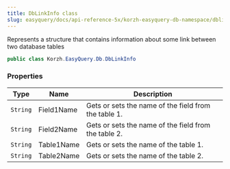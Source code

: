 ```yaml
---
title: DbLinkInfo class
slug: easyquery/docs/api-reference-5x/korzh-easyquery-db-namespace/dblinkinfo-class
---
```



Represents a structure that contains information about some link between two database tables
```csharp
public class Korzh.EasyQuery.Db.DbLinkInfo

```

### Properties

| Type | Name | Description | 
| --- | --- | --- | 
| `String` | Field1Name | Gets or sets the name of the field from the table 1. | 
| `String` | Field2Name | Gets or sets the name of the field from the table 2. | 
| `String` | Table1Name | Gets or sets the name of the table 1. | 
| `String` | Table2Name | Gets or sets the name of the table 2. |